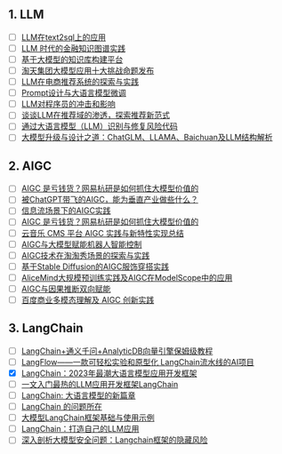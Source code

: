 ## 1. LLM

- [ ] [LLM在text2sql上的应用](https://mp.weixin.qq.com/s/opKejgHptrddRs7F5BF_gg)
- [ ] [LLM 时代的金融知识图谱实践](https://mp.weixin.qq.com/s/LUmN6fHJCeY-qIrswMEYkg)
- [ ] [基于大模型的知识库构建平台](https://mp.weixin.qq.com/s/Kk3GskCXHEUxd1aZ097lVg)
- [ ] [淘天集团大模型应用十大挑战命题发布](https://mp.weixin.qq.com/s/ZyBkbWNj2UsOiZ2rkijpKg)
- [ ] [LLM在电商推荐系统的探索与实践](https://mp.weixin.qq.com/s/QFV1kJ6ElGyvHK4mXLJNxg)
- [ ] [Prompt设计与大语言模型微调](https://mp.weixin.qq.com/s/6Exbj0IAs9dhib-_LxhGPg)
- [ ] [LLM对程序员的冲击和影响](https://mp.weixin.qq.com/s/_Kh8IzsfghT4fPWknesnzA)
- [ ] [谈谈LLM在推荐域的渗透，探索推荐新范式](https://mp.weixin.qq.com/s/TzpHDLr8JC4IhGXR_r10dA)
- [ ] [通过大语言模型（LLM）识别与修复风险代码](https://mp.weixin.qq.com/s/JfEEJQyv9pdFB0-mBKC6UA)
- [ ] [大模型升级与设计之道：ChatGLM、LLAMA、Baichuan及LLM结构解析](https://mp.weixin.qq.com/s/SL88PrbSbozlCAsrbRLW3w)

## 2. AIGC

- [ ] [AIGC 是亏钱货？网易杭研是如何抓住大模型价值的](https://mp.weixin.qq.com/s/U6stBqCEhsOarSubm_4Orw)
- [ ] [被ChatGPT带飞的AIGC，能为垂直产业做些什么？](https://mp.weixin.qq.com/s/ORZ8Oe33-WoHIn0iLvaXlg)
- [ ] [信息流场景下的AIGC实践](https://mp.weixin.qq.com/s/d-C-_W-tAtKqD9Xt3LBAEQ)
- [ ] [AIGC 是亏钱货？网易杭研是如何抓住大模型价值的](https://mp.weixin.qq.com/s/U6stBqCEhsOarSubm_4Orw)
- [ ] [云音乐 CMS 平台 AIGC 实践与新特性实现总结](https://mp.weixin.qq.com/s/f2A6r5dVSBwDO_h27dlj6A)
- [ ] [AIGC与大模型赋能机器人智能控制](https://mp.weixin.qq.com/s/ZlLhMdpgbJfWzmcFBYBi9A)
- [ ] [AIGC技术在淘淘秀场景的探索与实践](https://mp.weixin.qq.com/s/-3a3_nKeKGON-9-Prd7JKQ)
- [ ] [基于Stable Diffusion的AIGC服饰穿搭实践](https://mp.weixin.qq.com/s/TOUhLMJhyL2637fUHABwPg)
- [ ] [AliceMind大规模预训练实践及AIGC在ModelScope中的应用](https://mp.weixin.qq.com/s/u1Nzx4JQUgBwt2uDzBM9vQ)
- [ ] [AIGC与因果推断双向赋能](https://mp.weixin.qq.com/s/CA0me4MUpBV5qyuNvq4mVw)
- [ ] [百度商业多模态理解及 AIGC 创新实践](https://mp.weixin.qq.com/s/ac9Hrn6fa9kD9KaoASgsag)

## 3. LangChain

- [ ] [LangChain+通义千问+AnalyticDB向量引擎保姆级教程](https://mp.weixin.qq.com/s/GiOTpJOK5tr1Bat3R-Jbyg)
- [ ] [LangFlow——一款可轻松实验和原型化 LangChain流水线的AI项目](https://mp.weixin.qq.com/s/omHZ_IqjISphmdGz3tiMnQ)
- [x] [LangChain：2023年最潮大语言模型应用开发框架](https://smartsi.blog.csdn.net/article/details/134217073)
- [ ] [一文入门最热的LLM应用开发框架LangChain](https://mp.weixin.qq.com/s/bYzNNL3F0998Do2Jl0PQtw)
- [ ] [LangChain: 大语言模型的新篇章](https://mp.weixin.qq.com/s/gPfYTxwiCkFa4fck0weBRA)
- [ ] [LangChain 的问题所在](https://mp.weixin.qq.com/s/F4ZsSityPnkjxHKPPFrWcA)
- [ ] [大模型LangChain框架基础与使用示例](https://mp.weixin.qq.com/s/KrWM3cMywMvYUiawRZ94Gg)
- [ ] [LangChain：打造自己的LLM应用](https://mp.weixin.qq.com/s/AYUsxgUFfO7bSNP6OQ945Q)
- [ ] [深入剖析大模型安全问题：Langchain框架的隐藏风险](https://mp.weixin.qq.com/s/uHqwjreNtw2aXGooIr-aFQ)
